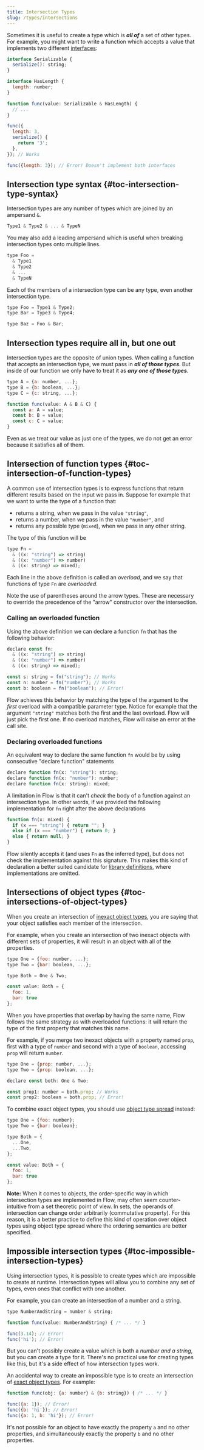 ```yaml
---
title: Intersection Types
slug: /types/intersections
---
```


Sometimes it is useful to create a type which is ***all of*** a set of other
types. For example, you might want to write a function which accepts a value that
implements two different [interfaces](../interfaces):

```js flow-check
interface Serializable {
  serialize(): string;
}

interface HasLength {
  length: number;
}

function func(value: Serializable & HasLength) {
  // ...
}

func({
  length: 3,
  serialize() {
    return '3';
  },
}); // Works

func({length: 3}); // Error! Doesn't implement both interfaces
```


## Intersection type syntax {#toc-intersection-type-syntax}

Intersection types are any number of types which are joined by an ampersand `&`.

```js
Type1 & Type2 & ... & TypeN
```

You may also add a leading ampersand which is useful when breaking intersection
types onto multiple lines.

```js
type Foo =
  & Type1
  & Type2
  & ...
  & TypeN
```

Each of the members of a intersection type can be any type, even another
intersection type.

```js
type Foo = Type1 & Type2;
type Bar = Type3 & Type4;

type Baz = Foo & Bar;
```

## Intersection types require all in, but one out

Intersection types are the opposite of union types. When calling a function
that accepts an intersection type, we must pass in ***all of those types***. But
inside of our function we only have to treat it as ***any one of those
types***.

```js flow-check
type A = {a: number, ...};
type B = {b: boolean, ...};
type C = {c: string, ...};

function func(value: A & B & C) {
  const a: A = value;
  const b: B = value;
  const c: C = value;
}
```

Even as we treat our value as just one of the types, we do not get an error
because it satisfies all of them.

## Intersection of function types {#toc-intersection-of-function-types}

A common use of intersection types is to express functions that return
different results based on the input we pass in. Suppose for example
that we want to write the type of a function that:
* returns a string, when we pass in the value `"string"`,
* returns a number, when we pass in the value `"number"`, and
* returns any possible type (`mixed`), when we pass in any other string.

The type of this function will be
```js flow-check
type Fn =
  & ((x: "string") => string)
  & ((x: "number") => number)
  & ((x: string) => mixed);
```
Each line in the above definition is called an *overload*, and we say that functions
of type `Fn` are *overloaded*.

Note the use of parentheses around the arrow types. These are necessary to override
the precedence of the "arrow" constructor over the intersection.

### Calling an overloaded function

Using the above definition we can declare a function `fn` that has the following behavior:
```js flow-check
declare const fn:
  & ((x: "string") => string)
  & ((x: "number") => number)
  & ((x: string) => mixed);

const s: string = fn("string"); // Works
const n: number = fn("number"); // Works
const b: boolean = fn("boolean"); // Error!
```
Flow achieves this behavior by matching the type of the argument to the *first*
overload with a compatible parameter type. Notice for example that the argument
`"string"` matches both the first and the last overload. Flow will
just pick the first one. If no overload matches, Flow will raise an error at the
call site.

### Declaring overloaded functions

An equivalent way to declare the same function `fn` would be by using consecutive
"declare function" statements
```js flow-check
declare function fn(x: "string"): string;
declare function fn(x: "number"): number;
declare function fn(x: string): mixed;
```

A limitation in Flow is that it can't *check* the body of a function against
an intersection type. In other words, if we provided the following implementation
for `fn` right after the above declarations
```js flow-check
function fn(x: mixed) {
  if (x === "string") { return ""; }
  else if (x === "number") { return 0; }
  else { return null; }
}
```
Flow silently accepts it (and uses `Fn` as the inferred type), but does not check
the implementation against this signature. This makes this kind of declaration
a better suited candidate for [library definitions](../../libdefs/), where implementations are omitted.


## Intersections of object types {#toc-intersections-of-object-types}

When you create an intersection of [inexact object types](../objects/#exact-and-inexact-object-types),
you are saying that your object satisfies each member of the intersection.

For example, when you create an intersection of two inexact objects with different sets
of properties, it will result in an object with all of the properties.

```js flow-check
type One = {foo: number, ...};
type Two = {bar: boolean, ...};

type Both = One & Two;

const value: Both = {
  foo: 1,
  bar: true
};
```

When you have properties that overlap by having the same name, Flow follows the same
strategy as with overloaded functions: it will return the type of the first property
that matches this name.

For example, if you merge two inexact objects with a property named `prop`, first with a
type of `number` and second with a type of `boolean`, accessing `prop` will return
`number`.

```js flow-check
type One = {prop: number, ...};
type Two = {prop: boolean, ...};

declare const both: One & Two;

const prop1: number = both.prop; // Works
const prop2: boolean = both.prop; // Error!
```

To combine exact object types, you should use [object type spread](../objects/#object-type-spread) instead:

```js flow-check
type One = {foo: number};
type Two = {bar: boolean};

type Both = {
  ...One,
  ...Two,
};

const value: Both = {
  foo: 1,
  bar: true
};
```

**Note:** When it comes to objects, the order-specific way in which intersection
types are implemented in Flow, may often seem counter-intuitive from a set theoretic
point of view. In sets, the operands of intersection can change order arbitrarily
(commutative property). For this reason, it is a better practice to define this
kind of operation over object types using object type spread where the ordering
semantics are better specified.


## Impossible intersection types {#toc-impossible-intersection-types}

Using intersection types, it is possible to create types which are impossible
to create at runtime. Intersection types will allow you to combine any set of
types, even ones that conflict with one another.

For example, you can create an intersection of a number and a string.

```js flow-check
type NumberAndString = number & string;

function func(value: NumberAndString) { /* ... */ }

func(3.14); // Error!
func('hi'); // Error!
```

But you can't possibly create a value which is both a *number and a string*,
but you can create a type for it. There's no practical use for creating types
like this, but it's a side effect of how intersection types work.

An accidental way to create an impossible type is to create an intersection of
[exact object types](../objects/#exact-and-inexact-object-types). For example:

```js flow-check
function func(obj: {a: number} & {b: string}) { /* ... */ }

func({a: 1}); // Error!
func({b: 'hi'}); // Error!
func({a: 1, b: 'hi'}); // Error!
```

It's not possible for an object to have exactly the property `a` and no other
properties, and simultaneously exactly the property `b` and no other properties.
